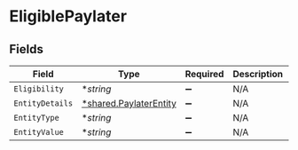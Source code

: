 # EligiblePaylater


## Fields

| Field                                                                  | Type                                                                   | Required                                                               | Description                                                            | Example                                                                |
| ---------------------------------------------------------------------- | ---------------------------------------------------------------------- | ---------------------------------------------------------------------- | ---------------------------------------------------------------------- | ---------------------------------------------------------------------- |
| `Eligibility`                                                          | **string*                                                              | :heavy_minus_sign:                                                     | N/A                                                                    | true                                                                   |
| `EntityDetails`                                                        | [*shared.PaylaterEntity](../../../pkg/models/shared/paylaterentity.md) | :heavy_minus_sign:                                                     | N/A                                                                    |                                                                        |
| `EntityType`                                                           | **string*                                                              | :heavy_minus_sign:                                                     | N/A                                                                    | paylater                                                               |
| `EntityValue`                                                          | **string*                                                              | :heavy_minus_sign:                                                     | N/A                                                                    | olapostpaid                                                            |